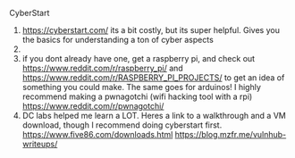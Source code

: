 CyberStart
1) https://cyberstart.com/ its a bit costly, but its super helpful. Gives you the basics for understanding a ton of cyber aspects
2) 
3) if you dont already have one, get a raspberry pi, and check out https://www.reddit.com/r/raspberry_pi/ and https://www.reddit.com/r/RASPBERRY_PI_PROJECTS/ to get an idea of something you could make. The same goes for arduinos! I highly recommend making a pwnagotchi (wifi hacking tool with a rpi) https://www.reddit.com/r/pwnagotchi/
4) DC labs helped me learn a LOT. Heres a link to a walkthrough and a VM download, though I recommend doing cyberstart first.
https://www.five86.com/downloads.html
https://blog.mzfr.me/vulnhub-writeups/
